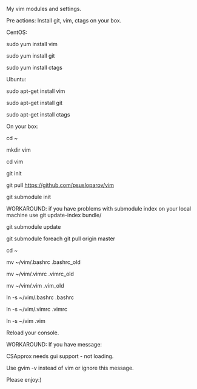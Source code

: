 My vim modules and settings.

Pre actions:
Install git, vim, ctags on your box.

CentOS:

sudo yum install vim

sudo yum install git

sudo yum install ctags


Ubuntu:

sudo apt-get install vim

sudo apt-get install git

sudo apt-get install ctags


On your box:

cd ~

mkdir vim

cd vim

git init

git pull https://github.com/psusloparov/vim

git submodule init

WORKAROUND: if you have problems with submodule index on your local machine use git update-index bundle/<submodule name>

git submodule update

git submodule foreach git pull origin master

cd ~

mv ~/vim/.bashrc .bashrc_old

mv ~/vim/.vimrc .vimrc_old

mv ~/vim/.vim .vim_old


ln -s ~/vim/.bashrc .bashrc

ln -s ~/vim/.vimrc .vimrc

ln -s ~/vim .vim

Reload your console.


WORKAROUND: If you have message:

CSApprox needs gui support - not loading.

Use gvim -v instead of vim or ignore this message.


Please enjoy:)
